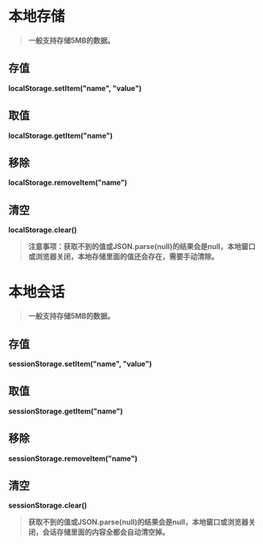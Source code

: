 # 本地存储

> **一般支持存储5MB的数据。**

## 存值

**localStorage.setItem("name", "value")**

## 取值

**localStorage.getItem("name")**

## 移除

**localStorage.removeItem("name")**

## 清空

**localStorage.clear()**

> **注意事项：获取不到的值或JSON.parse(null)的结果会是null，本地窗口或浏览器关闭，本地存储里面的值还会存在，需要手动清除。**

# 本地会话

> **一般支持存储5MB的数据。**

## 存值

**sessionStorage.setItem("name", "value")**

## 取值

**sessionStorage.getItem("name")**

## 移除

**sessionStorage.removeItem("name")**

## 清空

**sessionStorage.clear()**

> **获取不到的值或JSON.parse(null)的结果会是null，本地窗口或浏览器关闭，会话存储里面的内容全都会自动清空掉。**